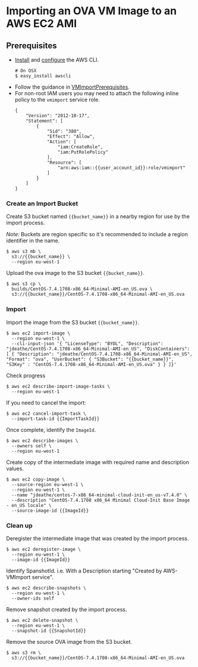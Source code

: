 # Importing an OVA VM Image to an AWS EC2 AMI

## Prerequisites
- [Install](http://docs.aws.amazon.com/cli/latest/userguide/installing.html) and [configure](http://docs.aws.amazon.com/cli/latest/userguide/cli-config-files.html) the AWS CLI.
  ```
  # On OSX
  $ easy_install awscli 
  ```
- Follow the guidance in [VMImportPrerequisites](http://docs.aws.amazon.com/AWSEC2/latest/UserGuide/VMImportPrerequisites.html).
- For non-root IAM users you may need to attach the following inline policy to the `vmimport` service role.
  ```
  {
      "Version": "2012-10-17",
      "Statement": [
          {
              "Sid": "380",
              "Effect": "Allow",
              "Action": [
                  "iam:CreateRole",
                  "iam:PutRolePolicy"
              ],
              "Resource": [
                  "arn:aws:iam::{{user_account_id}}:role/vmimport"
              ]
          }
      ]
  }
  ```

### Create an Import Bucket

Create S3 bucket named `{{bucket_name}}` in a nearby region for use by the import process. 

*Note:* Buckets are region specific so it's recommended to include a region identifier in the name.

```
$ aws s3 mb \
  s3://{{bucket_name}} \
  --region eu-west-1
```

Upload the ova image to the S3 bucket `{{bucket_name}}`.

```
$ aws s3 cp \
  builds/CentOS-7.4.1708-x86_64-Minimal-AMI-en_US.ova \
  s3://{{bucket_name}}/CentOS-7.4.1708-x86_64-Minimal-AMI-en_US.ova
```

### Import

Import the image from the S3 bucket `{{bucket_name}}`.

```
$ aws ec2 import-image \
  --region eu-west-1 \
  --cli-input-json '{ "LicenseType": "BYOL", "Description": "jdeathe/CentOS-7.4.1708-x86_64-Minimal-AMI-en_US", "DiskContainers": [ { "Description": "jdeathe/CentOS-7.4.1708-x86_64-Minimal-AMI-en_US", "Format": "ova", "UserBucket": { "S3Bucket": "{{bucket_name}}", "S3Key" : "CentOS-7.4.1708-x86_64-Minimal-AMI-en_US.ova" } } ]}'
```

Check progress

```
$ aws ec2 describe-import-image-tasks \
  --region eu-west-1
```

If you need to cancel the import:

```
$ aws ec2 cancel-import-task \
  --import-task-id {{ImportTaskId}}
```

Once complete, identify the `ImageId`.

```
$ aws ec2 describe-images \
  --owners self \
  --region eu-west-1
```

Create copy of the intermediate image with required name and description values.

```
$ aws ec2 copy-image \
  --source-region eu-west-1 \
  --region eu-west-1 \
  --name "jdeathe/centos-7-x86_64-minimal-cloud-init-en_us-v7.4.0" \
  --description "CentOS-7.4.1708 x86_64 Minimal Cloud-Init Base Image - en_US locale" \
  --source-image-id {{ImageId}}
```

### Clean up

Deregister the intermediate image that was created by the import process.

```
$ aws ec2 deregister-image \
  --region eu-west-1 \
  --image-id {{ImageId}}
```

Identify SpanshotId. i.e. With a Description starting "Created by AWS-VMImport service".

```
$ aws ec2 describe-snapshots \
  --region eu-west-1 \
  --owner-ids self
```

Remove snapshot created by the import process.

```
$ aws ec2 delete-snapshot \
  --region eu-west-1 \
  --snapshot-id {{SnapshotId}}
```

Remove the source OVA image from the S3 bucket.

```
$ aws s3 rm \
  s3://{{bucket_name}}/CentOS-7.4.1708-x86_64-Minimal-AMI-en_US.ova
```
